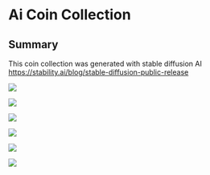 # Ai Coin Collection

## Summary
This coin collection was generated with stable diffusion AI https://stability.ai/blog/stable-diffusion-public-release

![](https://hackmd.io/_uploads/Byyr5AYyo.png)

![](https://hackmd.io/_uploads/HJUSY0FJs.png)

![](https://hackmd.io/_uploads/rJsBK0FJs.png)

![](https://hackmd.io/_uploads/Bkk8tAFki.png)

![](https://hackmd.io/_uploads/BJX8F0tkj.png)

![](https://hackmd.io/_uploads/rkjIKRY1i.png)
